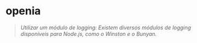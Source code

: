 # openia

> _Utilizar um módulo de logging: Existem diversos módulos de logging disponíveis para Node.js, como o Winston e o Bunyan._



